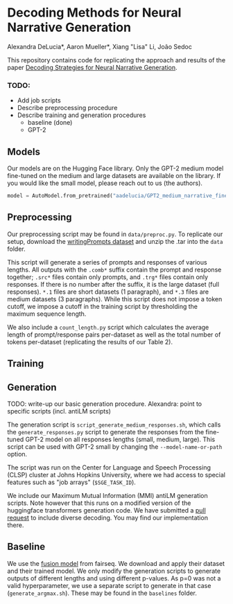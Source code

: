 # Decoding Methods for Neural Narrative Generation
Alexandra DeLucia\*, Aaron Mueller\*, Xiang "Lisa" Li, João Sedoc

This repository contains code for replicating the approach and results of the paper [Decoding Strategies for Neural Narrative Generation](https://arxiv.org/abs/2010.07375).

### TODO:
- Add job scripts
- Describe preprocessing procedure
- Describe training and generation procedures
	- baseline (done)
	- GPT-2

## Models
Our models are on the Hugging Face library. Only the GPT-2 medium model fine-tuned on the medium and large datasets are available on the library. If you would like the small model, please reach out to us (the authors).

```python
model = AutoModel.from_pretrained("aadelucia/GPT2_medium_narrative_finetuned_medium")
```

## Preprocessing
Our preprocessing script may be found in `data/preproc.py`. To replicate our setup, download the [writingPrompts dataset](https://dl.fbaipublicfiles.com/fairseq/data/writingPrompts.tar.gz) and unzip the .tar into  the `data` folder.

This script will generate a series of prompts and responses of various lengths. All outputs with the `.comb*` suffix contain the prompt and response together; `.src*` files contain only prompts, and `.trg*` files contain only responses. If there is no number after the suffix, it is the large dataset (full responses). `*.1` files are short datasets (1 paragraph), and `*.3` files are medium datasets (3 paragraphs). While this script does not impose a token cutoff, we impose a cutoff in the training script by thresholding the maximum sequence length.

We also include a `count_length.py` script which calculates the average length of prompt/response pairs per-dataset as well as the total number of tokens per-dataset (replicating the results of our Table 2).

## Training

## Generation
TODO: write-up our basic generation procedure. Alexandra: point to specific scripts (incl. antiLM scripts)

The generation script is `script_generate_medium_responses.sh`, which calls the `generate_responses.py` script to generate the responses from the fine-tuned GPT-2 model on all responses lengths (small, medium, large). This script can be used with GPT-2 small by changing the `--model-name-or-path` option. 

The script was run on the Center for Language and Speech Processing (CLSP) cluster at Johns Hopkins University, where we had access to special features such as "job arrays" (`$SGE_TASK_ID`). 

We include our Maximum Mutual Information (MMI) antiLM generation scripts. Note however that this runs on a modified version of the huggingface transformers generation code. We have submitted a [pull request](https://github.com/huggingface/transformers/pull/7931) to include diverse decoding. You may find our implementation there.

## Baseline
We use the [fusion model](https://github.com/pytorch/fairseq/blob/master/examples/stories/README.md) from fairseq. We download and apply their dataset and their trained model. We only modify the generation scripts to generate outputs of different lengths and using different p-values. As p=0 was not a valid hyperparameter, we use a separate script to generate in that case (`generate_argmax.sh`). These may be found in the `baselines` folder.
